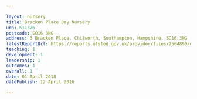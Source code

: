```yaml
---

layout: nursery
title: Bracken Place Day Nursery
urn: 511326
postcode: SO16 3NG
address: 3 Bracken Place, Chilworth, Southampton, Hampshire, SO16 3NG
latestReportUrl: https://reports.ofsted.gov.uk/provider/files/2564890/urn/511326.pdf
teaching: 1
development: 1
leadership: 1
outcomes: 1
overall: 1
date: 01 April 2018 
datePublish: 12 April 2016

---
```

